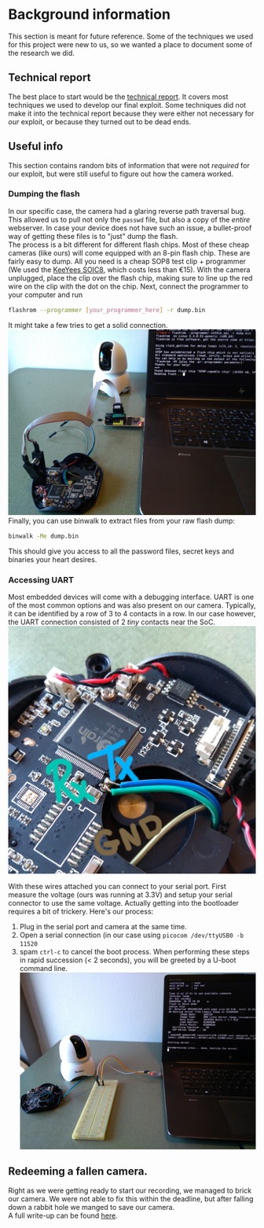 # Background information

This section is meant for future reference. Some of the techniques we used for this project were new to us, so we wanted a place to document some of the research we did.  

## Technical report
The best place to start would be the [technical report](report.pdf). It covers most techniques we used to develop our final exploit. Some techniques did not make it into the technical report because they were either not necessary for _our_ exploit, or because they turned out to be dead ends.

## Useful info
This section contains random bits of information that were not _required_ for our exploit, but were still useful to figure out how the camera worked.
### Dumping the flash
In our specific case, the camera had a glaring reverse path traversal bug. This allowed us to pull not only the `passwd` file, but also a copy of the _entire_ webserver. In case your device does not have such an issue, a bullet-proof way of getting these files is to "just" dump the flash.  
The process is a bit different for different flash chips. Most of these cheap cameras (like ours) will come equipped with an 8-pin flash chip. These are fairly easy to dump. All you need is a cheap SOP8 test clip + programmer (We used the [KeeYees SOIC8](https://www.amazon.com/KeeYees-SOIC8-EEPROM-CH341A-Programmer/dp/B07SHSL9X9), which costs less than €15).
With the camera unplugged, place the clip over the flash chip, making sure to line up the red wire on the clip with the dot on the chip. Next, connect the programmer to your computer and run
```bash
flashrom --programmer [your_programmer_here] -r dump.bin
```
It might take a few tries to get a solid connection.
![An example of a successful dump](res/dump_flash.jpg)  
Finally, you can use binwalk to extract files from your raw flash dump:
```bash
binwalk -Me dump.bin
```
This should give you access to all the password files, secret keys and binaries your heart desires.

### Accessing UART
Most embedded devices will come with a debugging interface. UART is one of the most common options and was also present on our camera. Typically, it can be identified by a row of 3 to 4 contacts in a row. In our case however, the UART connection consisted of 2 _tiny_ contacts near the SoC.
![Some very average soldering work](res/UART_pads.jpg)

With these wires attached you can connect to your serial port. First measure the voltage (ours was running at 3.3V) and setup your serial connector to use the same voltage. Actually getting into the bootloader requires a bit of trickery. Here's our process:  
1. Plug in the serial port and camera at the same time.
1. Open a serial connection (in our case using `picocom /dev/ttyUSB0 -b 11520`
1. spam `ctrl-c` to cancel the boot process.
When performing these steps in rapid succession (< 2 seconds), you will be greeted by a U-boot command line.
![UART setup](res/uboot_uart.jpg)

## Redeeming a fallen camera.

Right as we were getting ready to start our recording, we managed to brick our camera. We were not able to fix this within the deadline, but after falling down a rabbit hole we manged to save our camera.  
A full write-up can be found [here](content/redemption.md).
